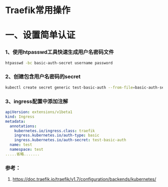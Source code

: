 # Traefik常用操作

# 一、设置简单认证

### 1、使用htpasswd工具快速生成用户名密码文件

```bash
htpasswd -bc basic-auth-secret username password
```

### 2、创建包含用户名密码的secret

```bash
kubectl create secret generic test-basic-auth --from-file=basic-auth-secret --namespace=test
```

### 3、ingress配置中添加注解

```yaml
apiVersion: extensions/v1beta1
kind: Ingress
metadata:
  annotations:
    kubernetes.io/ingress.class: traefik
    ingress.kubernetes.io/auth-type: basic
    ingress.kubernetes.io/auth-secret: test-basic-auth
  name: test
  namespace: test
.....省略.......
```

### 参考：

1. https://doc.traefik.io/traefik/v1.7/configuration/backends/kubernetes/

